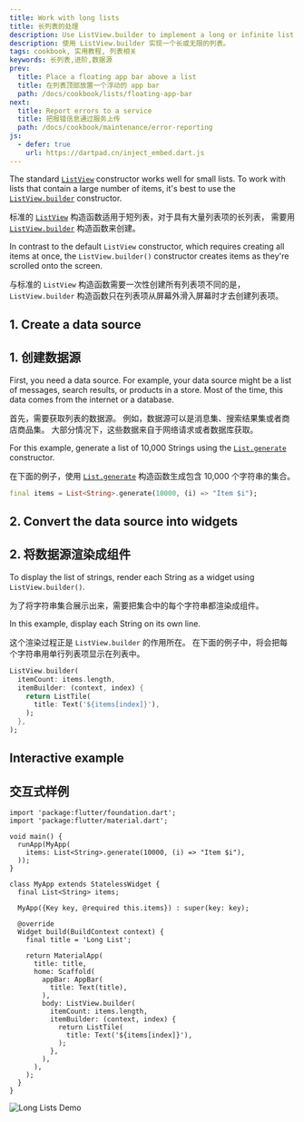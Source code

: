 ```yaml
---
title: Work with long lists
title: 长列表的处理
description: Use ListView.builder to implement a long or infinite list.
description: 使用 ListView.builder 实现一个长或无限的列表。
tags: cookbook, 实用教程, 列表相关
keywords: 长列表,进阶,数据源
prev:
  title: Place a floating app bar above a list
  title: 在列表顶部放置一个浮动的 app bar
  path: /docs/cookbook/lists/floating-app-bar
next:
  title: Report errors to a service
  title: 把报错信息通过服务上传
  path: /docs/cookbook/maintenance/error-reporting
js:
  - defer: true
    url: https://dartpad.cn/inject_embed.dart.js
---
```


The standard [`ListView`][] constructor works well
for small lists. To work with lists that contain
a large number of items, it's best to use the
[`ListView.builder`][] constructor.

标准的 [`ListView`][] 构造函数适用于短列表，对于具有大量列表项的长列表，
需要用 [`ListView.builder`][] 构造函数来创建。

In contrast to the default `ListView` constructor, which requires
creating all items at once, the `ListView.builder()` constructor
creates items as they're scrolled onto the screen.

与标准的 `ListView` 构造函数需要一次性创建所有列表项不同的是，
`ListView.builder` 构造函数只在列表项从屏幕外滑入屏幕时才去创建列表项。

## 1. Create a data source

## 1. 创建数据源

First, you need a data source. For example, your data source
might be a list of messages, search results, or products in a store.
Most of the time, this data comes from the internet or a database.

首先，需要获取列表的数据源。
例如，数据源可以是消息集、搜索结果集或者商店商品集。
大部分情况下，这些数据来自于网络请求或者数据库获取。

For this example, generate a list of 10,000 Strings using the
[`List.generate`][] constructor.

在下面的例子，使用 [`List.generate`][] 构造函数生成包含 10,000 个字符串的集合。

<!-- skip -->
```dart
final items = List<String>.generate(10000, (i) => "Item $i");
```

## 2. Convert the data source into widgets

## 2. 将数据源渲染成组件

To display the list of strings, render each String as a widget
using `ListView.builder()`.

为了将字符串集合展示出来，需要把集合中的每个字符串都渲染成组件。

In this example, display each String on its own line.

这个渲染过程正是 `ListView.builder` 的作用所在。
在下面的例子中，将会把每个字符串用单行列表项显示在列表中。

<!-- skip -->
```dart
ListView.builder(
  itemCount: items.length,
  itemBuilder: (context, index) {
    return ListTile(
      title: Text('${items[index]}'),
    );
  },
);
```

## Interactive example

## 交互式样例

```run-dartpad:theme-light:mode-flutter:run-true:width-100%:height-600px:split-60:ga_id-interactive_example
import 'package:flutter/foundation.dart';
import 'package:flutter/material.dart';

void main() {
  runApp(MyApp(
    items: List<String>.generate(10000, (i) => "Item $i"),
  ));
}

class MyApp extends StatelessWidget {
  final List<String> items;

  MyApp({Key key, @required this.items}) : super(key: key);

  @override
  Widget build(BuildContext context) {
    final title = 'Long List';

    return MaterialApp(
      title: title,
      home: Scaffold(
        appBar: AppBar(
          title: Text(title),
        ),
        body: ListView.builder(
          itemCount: items.length,
          itemBuilder: (context, index) {
            return ListTile(
              title: Text('${items[index]}'),
            );
          },
        ),
      ),
    );
  }
}
```

<noscript>
  <img src="/images/cookbook/long-lists.gif" alt="Long Lists Demo" class="site-mobile-screenshot" />
</noscript>



[`List.generate`]: lh({{site.api}}/flutter/dart-core/List/List.generate.html)
[`ListView`]: {{site.api}}/flutter/widgets/ListView-class.html
[`ListView.builder`]: {{site.api}}/flutter/widgets/ListView/ListView.builder.html
